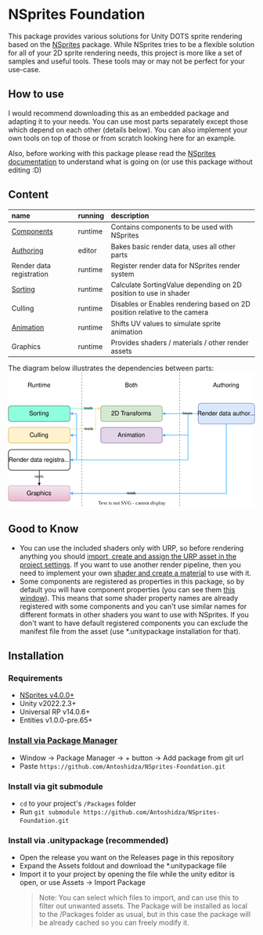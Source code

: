 # NSprites Foundation

This package provides various solutions for Unity DOTS sprite rendering based on the [NSprites](https://github.com/Antoshidza/NSprites) package. While NSprites tries to be a flexible solution for all of your 2D sprite rendering needs, this project is more like a set of samples and useful tools. These tools may or may not be perfect for your use-case.

## How to use

I would recommend downloading this as an embedded package and adapting it to your needs. You can use most parts separately except those which depend on each other (details below). You can also implement your own tools on top of those or from scratch looking here for an example.

Also, before working with this package please read the [NSprites documentation](https://github.com/Antoshidza/NSprites/wiki) to understand what is going on (or use this package without editing :D)

## Content

| **name**                                                                                  | **running** | description                                                               |
| :---------------------------------------------------------------------------------------- | :---------- | :------------------------------------------------------------------------ |
| [Components](https://github.com/Antoshidza/NSprites-Foundation/tree/main/Base/Components) | runtime     | Contains components to be used with NSprites                              |
| [Authoring](About/AuthoringWorkflow.md)                                                   | editor      | Bakes basic render data, uses all other parts                             |
| Render data registration                                                                  | runtime     | Register render data for NSprites render system                           |
| [Sorting](About/Sorting.md)                                                               | runtime     | Calculate SortingValue depending on 2D position to use in shader          |
| Culling                                                                                   | runtime     | Disables or Enables rendering based on 2D position relative to the camera |
| [Animation](About/Animation.md)                                                           | runtime     | Shifts UV values to simulate sprite animation                             |
| Graphics                                                                                  | runtime     | Provides shaders / materials / other render assets                        |

The diagram below illustrates the dependencies between parts:
<img src="About/NSprites-Foundation-Map.drawio.svg" width="800"/>

## Good to Know

- You can use the included shaders only with URP, so before rendering anything you should [import, create and assign the URP asset in the project settings](https://docs.unity3d.com/Packages/com.unity.render-pipelines.universal@14.0/manual/InstallingAndConfiguringURP.html).
  If you want to use another render pipeline, then you need to implement your own [shader and create a material](https://github.com/Antoshidza/NSprites/wiki/Prepare-compatible-material) to use with it.
- Some components are registered as properties in this package, so by default you will have component properties (you can see them [this window](https://github.com/Antoshidza/NSprites/wiki/Debug-NSprites-data)).
  This means that some shader property names are already registered with some components and you can't use similar names for different formats in other shaders you want to use with NSprites.
  If you don't want to have default registered components you can exclude the manifest file from the asset (use \*.unitypackage installation for that).

## Installation

### Requirements

- [NSprites v4.0.0+](https://github.com/Antoshidza/NSprites)
- Unity v2022.2.3+
- Universal RP v14.0.6+
- Entities v1.0.0-pre.65+

### [Install via Package Manager](https://docs.unity3d.com/2021.3/Documentation/Manual/upm-ui-giturl.html)

- Window -> Package Manager -> + button -> Add package from git url
- Paste `https://github.com/Antoshidza/NSprites-Foundation.git`

### Install via git submodule

- `cd` to your project's `/Packages` folder
- Run `git submodule https://github.com/Antoshidza/NSprites-Foundation.git`

### Install via .unitypackage (recommended)

- Open the release you want on the Releases page in this repository
- Expand the Assets foldout and download the \*.unitypackage file
- Import it to your project by opening the file while the unity editor is open, or use Assets -> Import Package
  > Note: You can select which files to import, and can use this to filter out unwanted assets. The Package will be installed as local to the /Packages folder as usual, but in this case the package will be already cached so you can freely modify it.
